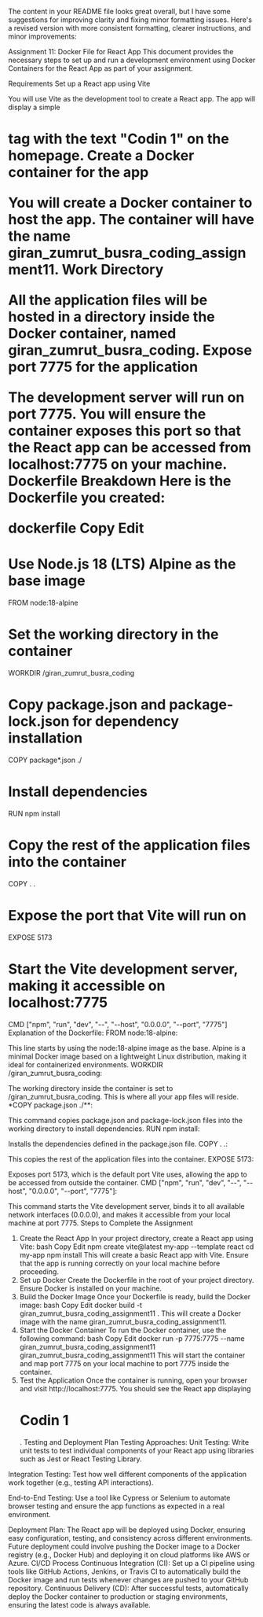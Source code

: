 The content in your README file looks great overall, but I have some suggestions for improving clarity and fixing minor formatting issues. Here's a revised version with more consistent formatting, clearer instructions, and minor improvements:

Assignment 11: Docker File for React App
This document provides the necessary steps to set up and run a development environment using Docker Containers for the React App as part of your assignment.

Requirements
Set up a React app using Vite

You will use Vite as the development tool to create a React app. The app will display a simple <h1> tag with the text "Codin 1" on the homepage.
Create a Docker container for the app

You will create a Docker container to host the app. The container will have the name giran_zumrut_busra_coding_assignment11.
Work Directory

All the application files will be hosted in a directory inside the Docker container, named giran_zumrut_busra_coding.
Expose port 7775 for the application

The development server will run on port 7775. You will ensure the container exposes this port so that the React app can be accessed from localhost:7775 on your machine.
Dockerfile Breakdown
Here is the Dockerfile you created:

dockerfile
Copy
Edit
# Use Node.js 18 (LTS) Alpine as the base image
FROM node:18-alpine

# Set the working directory in the container
WORKDIR /giran_zumrut_busra_coding

# Copy package.json and package-lock.json for dependency installation
COPY package*.json ./

# Install dependencies
RUN npm install

# Copy the rest of the application files into the container
COPY . .

# Expose the port that Vite will run on
EXPOSE 5173

# Start the Vite development server, making it accessible on localhost:7775
CMD ["npm", "run", "dev", "--", "--host", "0.0.0.0", "--port", "7775"]
Explanation of the Dockerfile:
FROM node:18-alpine:

This line starts by using the node:18-alpine image as the base. Alpine is a minimal Docker image based on a lightweight Linux distribution, making it ideal for containerized environments.
WORKDIR /giran_zumrut_busra_coding:

The working directory inside the container is set to /giran_zumrut_busra_coding. This is where all your app files will reside.
*COPY package.json ./**:

This command copies package.json and package-lock.json files into the working directory to install dependencies.
RUN npm install:

Installs the dependencies defined in the package.json file.
COPY . .:

This copies the rest of the application files into the container.
EXPOSE 5173:

Exposes port 5173, which is the default port Vite uses, allowing the app to be accessed from outside the container.
CMD ["npm", "run", "dev", "--", "--host", "0.0.0.0", "--port", "7775"]:

This command starts the Vite development server, binds it to all available network interfaces (0.0.0.0), and makes it accessible from your local machine at port 7775.
Steps to Complete the Assignment
1. Create the React App
In your project directory, create a React app using Vite:
bash
Copy
Edit
npm create vite@latest my-app --template react
cd my-app
npm install
This will create a basic React app with Vite. Ensure that the app is running correctly on your local machine before proceeding.
2. Set up Docker
Create the Dockerfile in the root of your project directory.
Ensure Docker is installed on your machine.
3. Build the Docker Image
Once your Dockerfile is ready, build the Docker image:
bash
Copy
Edit
docker build -t giran_zumrut_busra_coding_assignment11 .
This will create a Docker image with the name giran_zumrut_busra_coding_assignment11.
4. Start the Docker Container
To run the Docker container, use the following command:
bash
Copy
Edit
docker run -p 7775:7775 --name giran_zumrut_busra_coding_assignment11 giran_zumrut_busra_coding_assignment11
This will start the container and map port 7775 on your local machine to port 7775 inside the container.
5. Test the Application
Once the container is running, open your browser and visit http://localhost:7775.
You should see the React app displaying <h1>Codin 1</h1>.
Testing and Deployment Plan
Testing Approaches:
Unit Testing:
Write unit tests to test individual components of your React app using libraries such as Jest or React Testing Library.

Integration Testing:
Test how well different components of the application work together (e.g., testing API interactions).

End-to-End Testing:
Use a tool like Cypress or Selenium to automate browser testing and ensure the app functions as expected in a real environment.

Deployment Plan:
The React app will be deployed using Docker, ensuring easy configuration, testing, and consistency across different environments.
Future deployment could involve pushing the Docker image to a Docker registry (e.g., Docker Hub) and deploying it on cloud platforms like AWS or Azure.
CI/CD Process
Continuous Integration (CI):
Set up a CI pipeline using tools like GitHub Actions, Jenkins, or Travis CI to automatically build the Docker image and run tests whenever changes are pushed to your GitHub repository.
Continuous Delivery (CD):
After successful tests, automatically deploy the Docker container to production or staging environments, ensuring the latest code is always available.
